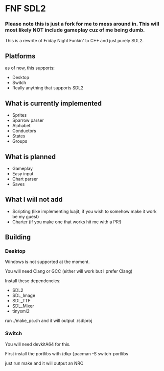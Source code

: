 # FNF SDL2
### Please note this is just a fork for me to mess around in. This will most likely NOT include gameplay cuz of me being dumb.
This is a rewrite of Friday Night Funkin' to C++ and just purely SDL2.
## Platforms
as of now, this supports:
* Desktop
* Switch
* Really anything that supports SDL2
## What is currently implemented
* Sprites
* Sparrow parser
* Alphabet
* Conductors
* States
* Groups
## What is planned
* Gameplay
* Easy input
* Chart parser
* Saves
## What I will not add
* Scripting (like implementing luajit, if you wish to somehow make it work be my guest)
* Charter (if you make one that works hit me with a PR!)
## Building
### Desktop
Windows is not supported at the moment.

You will need Clang or GCC (either will work but I prefer Clang)

Install these dependencies:
* SDL2
* SDL_Image
* SDL_TTF
* SDL_Mixer
* tinyxml2

run ./make_pc.sh and it will output ./sdlproj
### Switch
You will need devkitA64 for this.

First install the portlibs with (dkp-)pacman -S switch-portlibs

just run make and it will output an NRO
